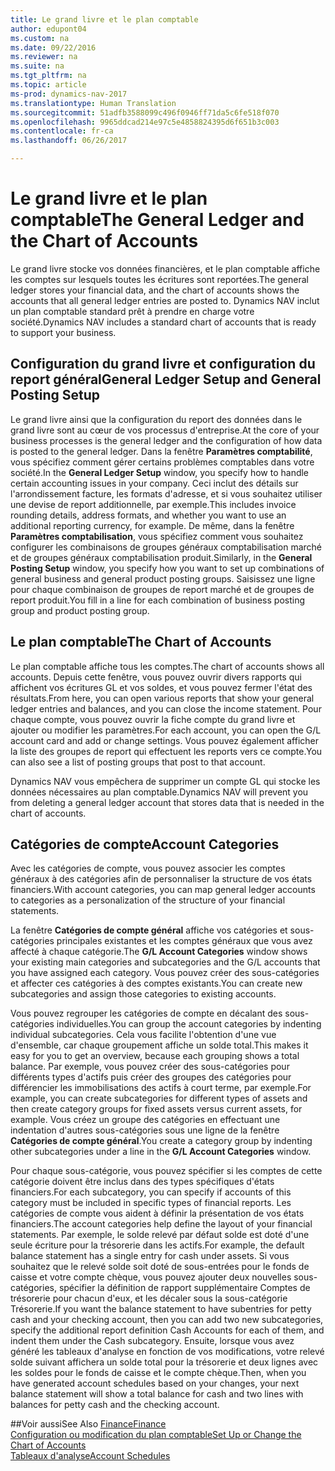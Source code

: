```yaml
---
title: Le grand livre et le plan comptable
author: edupont04
ms.custom: na
ms.date: 09/22/2016
ms.reviewer: na
ms.suite: na
ms.tgt_pltfrm: na
ms.topic: article
ms-prod: dynamics-nav-2017
ms.translationtype: Human Translation
ms.sourcegitcommit: 51adfb3588099c496f0946ff71da5c6fe518f070
ms.openlocfilehash: 9965ddcad214e97c5e4858824395d6f651b3c003
ms.contentlocale: fr-ca
ms.lasthandoff: 06/26/2017

---
```


# <a name="the-general-ledger-and-the-chart-of-accounts"></a><span data-ttu-id="65b6e-102">Le grand livre et le plan comptable</span><span class="sxs-lookup"><span data-stu-id="65b6e-102">The General Ledger and the Chart of Accounts</span></span>
<span data-ttu-id="65b6e-103">Le grand livre stocke vos données financières, et le plan comptable affiche les comptes sur lesquels toutes les écritures sont reportées.</span><span class="sxs-lookup"><span data-stu-id="65b6e-103">The general ledger stores your financial data, and the chart of accounts shows the accounts that all general ledger entries are posted to.</span></span> <span data-ttu-id="65b6e-104">Dynamics NAV inclut un plan comptable standard prêt à prendre en charge votre société.</span><span class="sxs-lookup"><span data-stu-id="65b6e-104">Dynamics NAV includes a standard chart of accounts that is ready to support your business.</span></span>

## <a name="general-ledger-setup-and-general-posting-setup"></a><span data-ttu-id="65b6e-105">Configuration du grand livre et configuration du report général</span><span class="sxs-lookup"><span data-stu-id="65b6e-105">General Ledger Setup and General Posting Setup</span></span>
<span data-ttu-id="65b6e-106">Le grand livre ainsi que la configuration du report des données dans le grand livre sont au cœur de vos processus d'entreprise.</span><span class="sxs-lookup"><span data-stu-id="65b6e-106">At the core of your business processes is the general ledger and the configuration of how data is posted to the general ledger.</span></span>
<span data-ttu-id="65b6e-107">Dans la fenêtre **Paramètres comptabilité**, vous spécifiez comment gérer certains problèmes comptables dans votre société.</span><span class="sxs-lookup"><span data-stu-id="65b6e-107">In the **General Ledger Setup** window, you specify how to handle certain accounting issues in your company.</span></span> <span data-ttu-id="65b6e-108">Ceci inclut des détails sur l'arrondissement facture, les formats d'adresse, et si vous souhaitez utiliser une devise de report additionnelle, par exemple.</span><span class="sxs-lookup"><span data-stu-id="65b6e-108">This includes invoice rounding details, address formats, and whether you want to use an additional reporting currency, for example.</span></span>
<span data-ttu-id="65b6e-109">De même, dans la fenêtre **Paramètres comptabilisation**, vous spécifiez comment vous souhaitez configurer les combinaisons de groupes généraux comptabilisation marché et de groupes généraux comptabilisation produit.</span><span class="sxs-lookup"><span data-stu-id="65b6e-109">Similarly, in the **General Posting Setup** window, you specify how you want to set up combinations of general business and general product posting groups.</span></span> <span data-ttu-id="65b6e-110">Saisissez une ligne pour chaque combinaison de groupes de report marché et de groupes de report produit.</span><span class="sxs-lookup"><span data-stu-id="65b6e-110">You fill in a line for each combination of business posting group and product posting group.</span></span>  

## <a name="the-chart-of-accounts"></a><span data-ttu-id="65b6e-111">Le plan comptable</span><span class="sxs-lookup"><span data-stu-id="65b6e-111">The Chart of Accounts</span></span>
<span data-ttu-id="65b6e-112">Le plan comptable affiche tous les comptes.</span><span class="sxs-lookup"><span data-stu-id="65b6e-112">The chart of accounts shows all accounts.</span></span> <span data-ttu-id="65b6e-113">Depuis cette fenêtre, vous pouvez ouvrir divers rapports qui affichent vos écritures GL et vos soldes, et vous pouvez fermer l'état des résultats.</span><span class="sxs-lookup"><span data-stu-id="65b6e-113">From here, you can open various reports that show your general ledger entries and balances, and you can close the income statement.</span></span> <span data-ttu-id="65b6e-114">Pour chaque compte, vous pouvez ouvrir la fiche compte du grand livre et ajouter ou modifier les paramètres.</span><span class="sxs-lookup"><span data-stu-id="65b6e-114">For each account, you can open the G/L account card and add or change settings.</span></span> <span data-ttu-id="65b6e-115">Vous pouvez également afficher la liste des groupes de report qui effectuent les reports vers ce compte.</span><span class="sxs-lookup"><span data-stu-id="65b6e-115">You can also see a list of posting groups that post to that account.</span></span>  

<span data-ttu-id="65b6e-116">Dynamics NAV vous empêchera de supprimer un compte GL qui stocke les données nécessaires au plan comptable.</span><span class="sxs-lookup"><span data-stu-id="65b6e-116">Dynamics NAV will prevent you from deleting a general ledger account that stores data that is needed in the chart of accounts.</span></span>  

## <a name="account-categories"></a><span data-ttu-id="65b6e-117">Catégories de compte</span><span class="sxs-lookup"><span data-stu-id="65b6e-117">Account Categories</span></span>
<span data-ttu-id="65b6e-118">Avec les catégories de compte, vous pouvez associer les comptes généraux à des catégories afin de personnaliser la structure de vos états financiers.</span><span class="sxs-lookup"><span data-stu-id="65b6e-118">With account categories, you can map general ledger accounts to categories as a personalization of the structure of your financial statements.</span></span>  

<span data-ttu-id="65b6e-119">La fenêtre **Catégories de compte général** affiche vos catégories et sous-catégories principales existantes et les comptes généraux que vous avez affecté à chaque catégorie.</span><span class="sxs-lookup"><span data-stu-id="65b6e-119">The **G/L Account Categories** window shows your existing main categories and subcategories and the G/L accounts that you have assigned each category.</span></span> <span data-ttu-id="65b6e-120">Vous pouvez créer des sous-catégories et affecter ces catégories à des comptes existants.</span><span class="sxs-lookup"><span data-stu-id="65b6e-120">You can create new subcategories and assign those categories to existing accounts.</span></span>  

<span data-ttu-id="65b6e-121">Vous pouvez regrouper les catégories de compte en décalant des sous-catégories individuelles.</span><span class="sxs-lookup"><span data-stu-id="65b6e-121">You can group the account categories by indenting individual subcategories.</span></span> <span data-ttu-id="65b6e-122">Cela vous facilite l'obtention d'une vue d'ensemble, car chaque groupement affiche un solde total.</span><span class="sxs-lookup"><span data-stu-id="65b6e-122">This makes it easy for you to get an overview, because each grouping shows a total balance.</span></span> <span data-ttu-id="65b6e-123">Par exemple, vous pouvez créer des sous-catégories pour différents types d'actifs puis créer des groupes des catégories pour différencier les immobilisations des actifs à court terme, par exemple.</span><span class="sxs-lookup"><span data-stu-id="65b6e-123">For example, you can create subcategories for different types of assets and then create category groups for fixed assets versus current assets, for example.</span></span> <span data-ttu-id="65b6e-124">Vous créez un groupe des catégories en effectuant une indentation d'autres sous-catégories sous une ligne de la fenêtre **Catégories de compte général**.</span><span class="sxs-lookup"><span data-stu-id="65b6e-124">You create a category group by indenting other subcategories under a line in the **G/L Account Categories** window.</span></span>  

<span data-ttu-id="65b6e-125">Pour chaque sous-catégorie, vous pouvez spécifier si les comptes de cette catégorie doivent être inclus dans des types spécifiques d'états financiers.</span><span class="sxs-lookup"><span data-stu-id="65b6e-125">For each subcategory, you can specify if accounts of this category must be included in specific types of financial reports.</span></span> <span data-ttu-id="65b6e-126">Les catégories de compte vous aident à définir la présentation de vos états financiers.</span><span class="sxs-lookup"><span data-stu-id="65b6e-126">The account categories help define the layout of your financial statements.</span></span> <span data-ttu-id="65b6e-127">Par exemple, le solde relevé par défaut solde est doté d'une seule écriture pour la trésorerie dans les actifs.</span><span class="sxs-lookup"><span data-stu-id="65b6e-127">For example, the default balance statement has a single entry for cash under assets.</span></span> <span data-ttu-id="65b6e-128">Si vous souhaitez que le relevé solde soit doté de sous-entrées pour le fonds de caisse et votre compte chèque, vous pouvez ajouter deux nouvelles sous-catégories, spécifier la définition de rapport supplémentaire Comptes de trésorerie pour chacun d'eux, et les décaler sous la sous-catégorie Trésorerie.</span><span class="sxs-lookup"><span data-stu-id="65b6e-128">If you want the balance statement to have subentries for petty cash and your checking account, then you can add two new subcategories, specify the additional report definition Cash Accounts for each of them, and indent them under the Cash subcategory.</span></span> <span data-ttu-id="65b6e-129">Ensuite, lorsque vous avez généré les tableaux d'analyse en fonction de vos modifications, votre relevé solde suivant affichera un solde total pour la trésorerie et deux lignes avec les soldes pour le fonds de caisse et le compte chèque.</span><span class="sxs-lookup"><span data-stu-id="65b6e-129">Then, when you have generated account schedules based on your changes, your next balance statement will show a total balance for cash and two lines with balances for petty cash and the checking account.</span></span>     

##<a name="see-also"></a><span data-ttu-id="65b6e-130">Voir aussi</span><span class="sxs-lookup"><span data-stu-id="65b6e-130">See Also</span></span>
[<span data-ttu-id="65b6e-131">Finance</span><span class="sxs-lookup"><span data-stu-id="65b6e-131">Finance</span></span>](finance-setup.md)  
[<span data-ttu-id="65b6e-132">Configuration ou modification du plan comptable</span><span class="sxs-lookup"><span data-stu-id="65b6e-132">Set Up or Change the Chart of Accounts</span></span>](finance-setup-setup-chart-accounts.md)  
[<span data-ttu-id="65b6e-133">Tableaux d'analyse</span><span class="sxs-lookup"><span data-stu-id="65b6e-133">Account Schedules</span></span>](finance-setup-account-schedule.md)  

